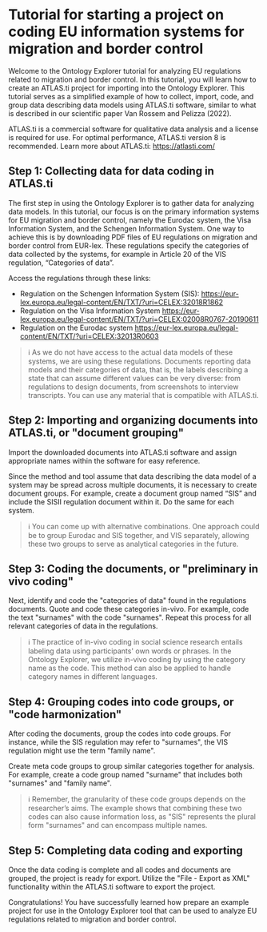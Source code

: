 # Tutorial for starting a project on coding EU information systems for migration and border control

Welcome to the Ontology Explorer tutorial for analyzing EU regulations related to migration and border control. In this tutorial, you will learn how to create an ATLAS.ti project for importing into the Ontology Explorer. This tutorial serves as a simplified example of how to collect, import, code, and group data describing data models using ATLAS.ti software, similar to what is described in our scientific paper Van Rossem and Pelizza (2022).

ATLAS.ti is a commercial software for qualitative data analysis and a license is required for use. For optimal performance, ATLAS.ti version 8 is recommended. Learn more about ATLAS.ti: <https://atlasti.com/>

## Step 1: Collecting data for data coding in ATLAS.ti

The first step in using the Ontology Explorer is to gather data for analyzing data models. In this tutorial, our focus is on the primary information systems for EU migration and border control, namely the Eurodac system, the Visa Information System, and the Schengen Information System. One way to achieve this is by downloading PDF files of EU regulations on migration and border control from EUR-lex. These regulations specify the categories of data collected by the systems, for example in Article 20 of the VIS regulation, “Categories of data”.

Access the regulations through these links:

* Regulation on the Schengen Information System (SIS): <https://eur-lex.europa.eu/legal-content/EN/TXT/?uri=CELEX:32018R1862>
* Regulation on the Visa Information System <https://eur-lex.europa.eu/legal-content/EN/TXT/?uri=CELEX:02008R0767-20190611>
* Regulation on the Eurodac system <https://eur-lex.europa.eu/legal-content/EN/TXT/?uri=CELEX:32013R0603>

> ℹ️ As we do not have access to the actual data models of these systems, we are using these regulations. Documents reporting data models and their categories of data, that is, the labels describing a state that can assume different values can be very diverse: from regulations to design documents, from screenshots to interview transcripts. You can use any material that is compatible with ATLAS.ti.

## Step 2: Importing and organizing documents into ATLAS.ti, or "document grouping"

Import the downloaded documents into ATLAS.ti software and assign appropriate names within the software for easy reference.

Since the method and tool assume that data describing the data model of a system may be spread across multiple documents, it is necessary to create document groups. For example, create a document group named “SIS” and include the SISII regulation document within it. Do the same for each system.

> ℹ️ You can come up with alternative combinations. One approach could be to group Eurodac and SIS together, and VIS separately, allowing these two groups to serve as analytical categories in the future.

## Step 3: Coding the documents, or "preliminary in vivo coding"

Next, identify and code the "categories of data" found in the regulations documents. Quote and code these categories in-vivo. For example, code the text "surnames" with the code "surnames". Repeat this process for all relevant categories of data in the regulations.

> ℹ️ The practice of in-vivo coding in social science research entails labeling data using participants' own words or phrases. In the Ontology Explorer, we utilize in-vivo coding by using the category name as the code. This method can also be applied to handle category names in different languages.

## Step 4: Grouping codes into code groups, or "code harmonization"

After coding the documents, group the codes into code groups. For instance, while the SIS regulation may refer to "surnames", the VIS regulation might use the term "family name".

Create meta code groups to group similar categories together for analysis. For example, create a code group named "surname" that includes both "surnames" and "family name".

> ℹ️ Remember, the granularity of these code groups depends on the researcher’s aims. The example shows that combining these two codes can also cause information loss, as "SIS" represents the plural form "surnames" and can encompass multiple names.

## Step 5: Completing data coding and exporting

Once the data coding is complete and all codes and documents are grouped, the project is ready for export. Utilize the "File - Export as XML" functionality within the ATLAS.ti software to export the project.

Congratulations! You have successfully learned how prepare an example project for use in the Ontology Explorer tool that can be used to analyze EU regulations related to migration and border control.
